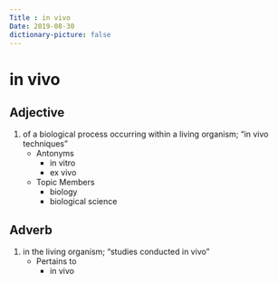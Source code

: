 ```yaml
---
Title : in vivo
Date: 2019-08-30
dictionary-picture: false
---
```


# in vivo


## Adjective

1. of a biological process occurring within a living organism; “in vivo techniques”
	- Antonyms
		- in vitro
		- ex vivo
	- Topic Members
		- biology
		- biological science

## Adverb

1. in the living organism; “studies conducted in vivo”
	- Pertains to
		- in vivo